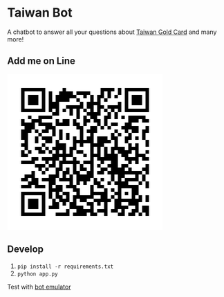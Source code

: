 ﻿# Taiwan Bot

A chatbot to answer all your questions about [Taiwan Gold Card](https://taiwangoldcard.com/) and many more!

## Add me on Line

![Taiwan Bot line account](./line.png)

## Develop

1. `pip install -r requirements.txt`
2. `python app.py`

Test with [bot emulator](https://github.com/Microsoft/BotFramework-Emulator)
